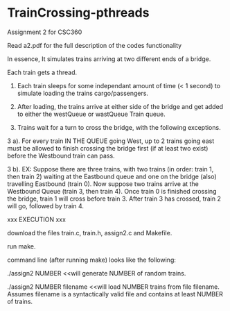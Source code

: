 # TrainCrossing-pthreads
Assignment 2 for CSC360

Read a2.pdf for the full description of the codes functionality



In essence, It simulates trains arriving at two different ends of a bridge.  

Each train gets a thread.  

1. Each train sleeps for some independant amount of time (< 1 second) to simulate loading the trains cargo/passengers.

2. After loading, the trains arrive at either side of the bridge and get added to either the westQueue or wastQueue Train queue.

3. Trains wait for a turn to cross the bridge, with the following exceptions.

  3 a). For every train IN THE QUEUE going West, up to 2 trains going east must be allowed to finish crossing the bridge
        first (if at least two exist) before the Westbound train can pass.
        
  3 b). EX: Suppose there are three trains, with two trains (in order: train 1, then train 2) waiting at the Eastbound queue and one on the bridge (also) travelling Eastbound (train 0).  Now suppose two trains arrive at the Westbound Queue (train 3, then train 4). Once train 0 is finished crossing the bridge, train 1 will cross before train 3.  After train 3 has crossed, train 2 will go, followed by train 4.
             

xxx EXECUTION xxx

download the files train.c, train.h, assign2.c and Makefile.

run make.

command line (after running make) looks like the following:

  ./assign2 NUMBER              <<will generate NUMBER of random trains.
  
  ./assign2 NUMBER filename     <<will load NUMBER trains from file filename.  Assumes filename is a syntactically valid file and contains at least NUMBER of trains.


